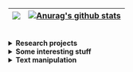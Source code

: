 
| <a href="https://github.com/anuraghazra/github-readme-stats"><img align="center" src="https://github-readme-stats.vercel.app/api/top-langs/?username=frandreoli&layout=compact&hide_border=true" /></a> |  <a href="https://github.com/anuraghazra/github-readme-stats"><img align="center" src="https://github-readme-stats.vercel.app/api/pin/?username=frandreoli&repo=atoms_optical_response&hide_border=true" alt="Anurag's github stats" /></a> |
| ------------- | ------------- |


<br/>
 

<div>

<details>
  <summary><b>Research projects</b></summary>
 
  <ul>
    <br/>
    <li> <img align="center" src="https://img.shields.io/badge/Julia-purple" /> <b> <a href="https://github.com/frandreoli/atoms_optical_response">atoms_optical_response</a>. </b>Steady-state, optical response of large-scale systems of quantum emitters. Coded in Julia, optimized for multi-threading. </li>
    <li> <img align="center" src="https://img.shields.io/badge/Julia-purple" /> <b> <a href="https://github.com/frandreoli/atoms_optical_dephasing">atoms_optical_dephasing</a>. </b>Dephasing dynamics of an atomic spin-wave, due to inter-atomic, optical interactions (using a first-order cumulant expansion).</i> </li>    
    <li> <img align="center" src="https://img.shields.io/badge/Julia-purple" /> <b> <a href="https://github.com/frandreoli/optimization_atoms_metalens">optimization_atoms_metalens</a>. </b>Toolbox of global algorithms to optimize the efficiency of an atomic metalens. </li>    
    <li> <img align="center" src="https://img.shields.io/badge/Julia-purple" />  <b> optimization_atoms_adjoint. </b> 
      Optimization of the collective, linear optical response of an ensemble of quantum emitters, through the inverse-design of their spatial positions (adjoint algorithms). </li>
    <li> <img align="center" src="https://img.shields.io/badge/Julia-purple" /> <b> optimization_atoms_QM. </b>       Optimization of the efficiency of an atomic-based quantum memory, via the inverse-design of the atomic positions (particle-swarm algorithm).</li>
    <br/>
  </ul>
 
</details>

<details>
  <summary><b>Some interesting stuff</b></summary>
 
  <ul>
    <br/>
    <li> <img align="center" src="https://img.shields.io/badge/Julia-purple" /> <b> <a href="https://github.com/frandreoli/random_packing_hard_spheres">random_packing_hard_spheres</a>. </b>A grid-based algorithm to uniformly sample the positions of hard (non-overlapping) spheres inside a cuboid.</li>
    <li> <img align="center" src="https://img.shields.io/badge/C-gray" /> <b> <a href="https://github.com/frandreoli/random_graph_percolation"> random_graph_percolation.</a> </b> A C script to compute the super-cluster phase transition in a random graph with all-to-all connections.</li>
    <br/>
  </ul>
 
</details>

<details>
  <summary><b>Text manipulation</b></summary>
  <ul>
    <br/>
    <li> <img align="center" src="https://img.shields.io/badge/Python-blue" /> <b> <a href="https://github.com/frandreoli/biblio_convert_bib_to_md">biblio_convert_bib_to_md</a>. </b>A Python script to import some entries from a BibTex (.bib) bibliography and display it in a convenient Markdown (.md) format.</li>
    <li> <img align="center" src="https://img.shields.io/badge/Python-blue" /> <b> text_lemma_count. </b> Few Python scripts to read a text file from a PDF, count the words, lemmatize them and then count the lemmas. A Jupyter notebook is provided, ready to use.</li>
       <li> <b> (BST) <a href="https://github.com/frandreoli/biblio_style_ieeetr_fra">biblio_style_ieeetr_fra</a>. </b> Modified version of the IEEE-Transactions style for BibTeX bibliographies.</li>
    <br/>
  </ul>
</details>

</div>
